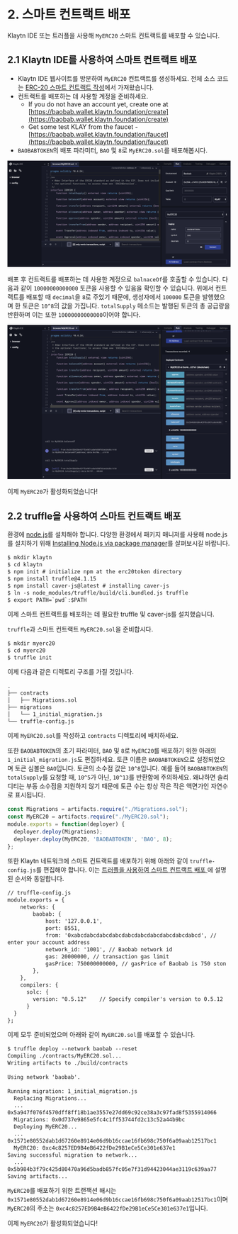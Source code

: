 # 2. 스마트 컨트랙트 배포 <a id="2-deploying-smart-contract"></a>

Klaytn IDE 또는 트러플을 사용해 `MyERC20` 스마트 컨트랙트를 배포할 수 있습니다.

## 2.1 Klaytn IDE를 사용하여 스마트 컨트랙트 배포 <a id="2-1-deploying-smart-contract-using-klaytn-ide"></a>

* Klaytn IDE 웹사이트를 방문하여 `MyERC20` 컨트랙트를 생성하세요. 전체 소스 코드는 [ERC-20 스마트 컨트랙트 작성](1-erc20.md)에서 가져왔습니다.
* 컨트랙트를 배포하는 데 사용할 계정을 준비하세요.
  * If you do not have an account yet, create one at [https://baobab.wallet.klaytn.foundation/create](https://baobab.wallet.klaytn.foundation/create)
  * Get some test KLAY from the faucet - [https://baobab.wallet.klaytn.foundation/faucet](https://baobab.wallet.klaytn.foundation/faucet)
* `BAOBABTOKEN`의 배포 파라미터, `BAO` 및 `8`로 `MyERC20.sol`를 배포해봅시다.

![ERC20-1-배포](./images/erc20-1-deploy.png)

배포 후 컨트랙트를 배포하는 데 사용한 계정으로 `balnaceOf`를 호출할 수 있습니다. 다음과 같이 `10000000000000` 토큰을 사용할 수 있음을 확인할 수 있습니다. 위에서 컨트랙트를 배포할 때 `decimal`을 `8`로 주었기 때문에, 생성자에서 `100000` 토큰을 발행했으며 한 토큰은 `10^8`의 값을 가집니다. `totalSupply` 메소드는 발행된 토큰의 총 공급량을 반환하며 이는 또한 `10000000000000`이어야 합니다.

![ERC20-2-소유자-토큰](./images/erc20-2-owner_token.png)

이제 `MyERC20`가 활성화되었습니다!

## 2.2 truffle을 사용하여 스마트 컨트랙트 배포 <a id="2-2-deploying-smart-contract-using-truffle"></a>

환경에 [node.js](https://nodejs.org/)를 설치해야 합니다. 다양한 환경에서 패키지 매니저를 사용해 node.js를 설치하기 위해 [Installing Node.js via package manager](https://nodejs.org/en/download/package-manager/)를 살펴보시길 바랍니다.

```text
$ mkdir klaytn
$ cd klaytn
$ npm init # initialize npm at the erc20token directory
$ npm install truffle@4.1.15
$ npm install caver-js@latest # installing caver-js
$ ln -s node_modules/truffle/build/cli.bundled.js truffle
$ export PATH=`pwd`:$PATH
```

이제 스마트 컨트랙트를 배포하는 데 필요한 truffle 및 caver-js를 설치했습니다.

`truffle`과 스마트 컨트랙트 `MyERC20.sol`을 준비합시다.

```text
$ mkdir myerc20
$ cd myerc20
$ truffle init
```

이제 다음과 같은 디렉토리 구조를 가질 것입니다.

```text
.
├── contracts
│   ├── Migrations.sol
├── migrations
│   └── 1_initial_migration.js
└── truffle-config.js
```

이제 `MyERC20.sol`를 작성하고 `contracts` 디렉토리에 배치하세요.

또한 `BAOBABTOKEN`의 초기 파라미터, `BAO` 및 `8`로 `MyERC20`를 배포하기 위한 아래의 `1_initial_migration.js`도 편집하세요. 토큰 이름은 `BAOBABTOKEN`으로 설정되었으며 토큰 심볼은 `BAO`입니다. 토큰의 소수점 값은 `10^8`입니다. 예를 들어 `BAOBABTOKEN`의 `totalSupply`를 요청할 때, `10^5`가 아닌, `10^13`를 반환함에 주의하세요. 왜냐하면 솔리디티는 부동 소수점을 지원하지 않기 때문에 토큰 수는 항상 작은 작은 액면가인 자연수로 표시됩니다.

```javascript
const Migrations = artifacts.require("./Migrations.sol");
const MyERC20 = artifacts.require("./MyERC20.sol");
module.exports = function(deployer) {
  deployer.deploy(Migrations);
  deployer.deploy(MyERC20, 'BAOBABTOKEN', 'BAO', 8);
};
```

또한 Klaytn 네트워크에 스마트 컨트랙트를 배포하기 위해 아래와 같이 `truffle-config.js`를 편집해야 합니다. 이는 [트러플을 사용하여 스마트 컨트랙트 배포 ](../../../getting-started/quick-start/deploy-a-smart-contract.md#deploying-a-smart-contract-using-truffle)에 설명된 순서와 동일합니다.

```text
// truffle-config.js
module.exports = {
    networks: {
        baobab: {
            host: '127.0.0.1',
            port: 8551,
            from: '0xabcdabcdabcdabcdabcdabcdabcdabcdabcdabcd', // enter your account address
            network_id: '1001', // Baobab network id
            gas: 20000000, // transaction gas limit
            gasPrice: 750000000000, // gasPrice of Baobab is 750 ston
        },
    },
    compilers: {
      solc: {
        version: "0.5.12"    // Specify compiler's version to 0.5.12
      }
  }
};
```

이제 모두 준비되었으며 아래와 같이 `MyERC20.sol`를 배포할 수 있습니다.

```text
$ truffle deploy --network baobab --reset
Compiling ./contracts/MyERC20.sol...
Writing artifacts to ./build/contracts

Using network 'baobab'.

Running migration: 1_initial_migration.js
  Replacing Migrations...
  ... 0x5a947f076f4570dff8ff18b1ae3557e27dd69c92ce38a3c97fad8f5355914066
  Migrations: 0x0d737e9865e5fc4c1ff53744fd2c13c52a44b9bc
  Deploying MyERC20...
  ... 0x1571e80552dab1d67260e8914e06d9b16ccae16fb698c750f6a09aab12517bc1
  MyERC20: 0xc4c8257ED9B4eB6422fDe29B1eCe5Ce301e637e1
Saving successful migration to network...
  ... 0x5b984b3f79c425d80470a96d5badb857fc05e7f31d94423044ae3119c639aa77
Saving artifacts...
```

`MyERC20`를 배포하기 위한 트랜잭션 해시는 `0x1571e80552dab1d67260e8914e06d9b16ccae16fb698c750f6a09aab12517bc1`이며 `MyERC20`의 주소는 `0xc4c8257ED9B4eB6422fDe29B1eCe5Ce301e637e1`입니다.

이제 `MyERC20`가 활성화되었습니다!

